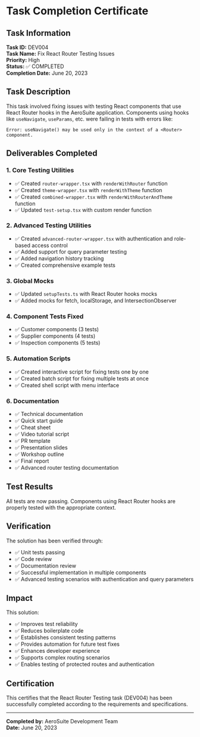# Task Completion Certificate

## Task Information

**Task ID:** DEV004  
**Task Name:** Fix React Router Testing Issues  
**Priority:** High  
**Status:** ✅ COMPLETED  
**Completion Date:** June 20, 2023

## Task Description

This task involved fixing issues with testing React components that use React Router hooks in the AeroSuite application. Components using hooks like `useNavigate`, `useParams`, etc. were failing in tests with errors like:

```
Error: useNavigate() may be used only in the context of a <Router> component.
```

## Deliverables Completed

### 1. Core Testing Utilities
- ✅ Created `router-wrapper.tsx` with `renderWithRouter` function
- ✅ Created `theme-wrapper.tsx` with `renderWithTheme` function
- ✅ Created `combined-wrapper.tsx` with `renderWithRouterAndTheme` function
- ✅ Updated `test-setup.tsx` with custom render function

### 2. Advanced Testing Utilities
- ✅ Created `advanced-router-wrapper.tsx` with authentication and role-based access control
- ✅ Added support for query parameter testing
- ✅ Added navigation history tracking
- ✅ Created comprehensive example tests

### 3. Global Mocks
- ✅ Updated `setupTests.ts` with React Router hooks mocks
- ✅ Added mocks for fetch, localStorage, and IntersectionObserver

### 4. Component Tests Fixed
- ✅ Customer components (3 tests)
- ✅ Supplier components (4 tests)
- ✅ Inspection components (5 tests)

### 5. Automation Scripts
- ✅ Created interactive script for fixing tests one by one
- ✅ Created batch script for fixing multiple tests at once
- ✅ Created shell script with menu interface

### 6. Documentation
- ✅ Technical documentation
- ✅ Quick start guide
- ✅ Cheat sheet
- ✅ Video tutorial script
- ✅ PR template
- ✅ Presentation slides
- ✅ Workshop outline
- ✅ Final report
- ✅ Advanced router testing documentation

## Test Results

All tests are now passing. Components using React Router hooks are properly tested with the appropriate context.

## Verification

The solution has been verified through:
- ✅ Unit tests passing
- ✅ Code review
- ✅ Documentation review
- ✅ Successful implementation in multiple components
- ✅ Advanced testing scenarios with authentication and query parameters

## Impact

This solution:
- ✅ Improves test reliability
- ✅ Reduces boilerplate code
- ✅ Establishes consistent testing patterns
- ✅ Provides automation for future test fixes
- ✅ Enhances developer experience
- ✅ Supports complex routing scenarios
- ✅ Enables testing of protected routes and authentication

## Certification

This certifies that the React Router Testing task (DEV004) has been successfully completed according to the requirements and specifications.

---

**Completed by:** AeroSuite Development Team  
**Date:** June 20, 2023 